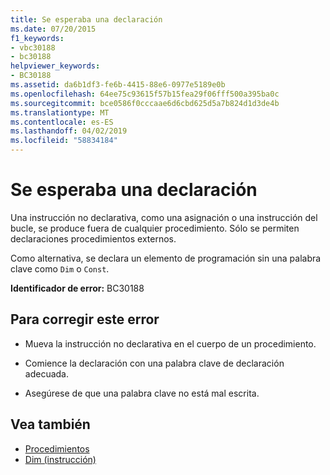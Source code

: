 ```yaml
---
title: Se esperaba una declaración
ms.date: 07/20/2015
f1_keywords:
- vbc30188
- bc30188
helpviewer_keywords:
- BC30188
ms.assetid: da6b1df3-fe6b-4415-88e6-0977e5189e0b
ms.openlocfilehash: 64ee75c93615f57b15fea29f06fff500a395ba0c
ms.sourcegitcommit: bce0586f0cccaae6d6cbd625d5a7b824d1d3de4b
ms.translationtype: MT
ms.contentlocale: es-ES
ms.lasthandoff: 04/02/2019
ms.locfileid: "58834184"
---
```

# <a name="declaration-expected"></a>Se esperaba una declaración
Una instrucción no declarativa, como una asignación o una instrucción del bucle, se produce fuera de cualquier procedimiento. Sólo se permiten declaraciones procedimientos externos.  
  
 Como alternativa, se declara un elemento de programación sin una palabra clave como `Dim` o `Const`.  
  
 **Identificador de error:** BC30188  
  
## <a name="to-correct-this-error"></a>Para corregir este error  
  
-   Mueva la instrucción no declarativa en el cuerpo de un procedimiento.  
  
-   Comience la declaración con una palabra clave de declaración adecuada.  
  
-   Asegúrese de que una palabra clave no está mal escrita.  
  
## <a name="see-also"></a>Vea también

- [Procedimientos](../../../visual-basic/programming-guide/language-features/procedures/index.md)
- [Dim (instrucción)](../../../visual-basic/language-reference/statements/dim-statement.md)
